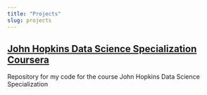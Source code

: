 ```yaml
---
title: "Projects"
slug: projects
---
```


## [John Hopkins Data Science Specialization Coursera](https://benthecoder.github.io/JohnHopkinsDataScience/)
Repository for my code for the course John Hopkins Data Science Specialization

